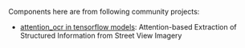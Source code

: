  Components here are from following community projects:

* <a href="https://github.com/tensorflow/models/tree/master/research/attention_ocr">attention_ocr in tensorflow models</a>: Attention-based Extraction of Structured Information from Street View Imagery